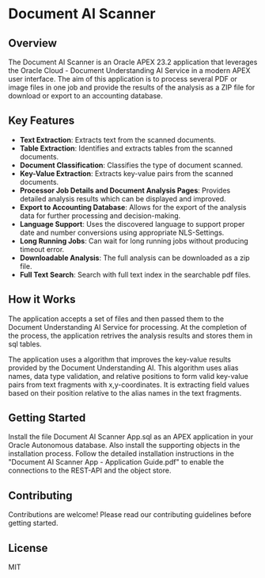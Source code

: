 # Document AI Scanner

## Overview
The Document AI Scanner is an Oracle APEX 23.2 application that leverages the Oracle Cloud - Document Understanding AI Service in a modern APEX user interface. The aim of this application is to process several PDF or image files in one job and provide the results of the analysis as a ZIP file for download or export to an accounting database.

## Key Features
- **Text Extraction**: Extracts text from the scanned documents.
- **Table Extraction**: Identifies and extracts tables from the scanned documents.
- **Document Classification**: Classifies the type of document scanned.
- **Key-Value Extraction**: Extracts key-value pairs from the scanned documents.
- **Processor Job Details and Document Analysis Pages**: Provides detailed analysis results which can be displayed and improved.
- **Export to Accounting Database**: Allows for the export of the analysis data for further processing and decision-making.
- **Language Support**: Uses the discovered language to support proper date and number conversions using appropriate NLS-Settings.
- **Long Running Jobs**: Can wait for long running jobs without producing timeout error.
- **Downloadable Analysis**: The full analysis can be downloaded as a zip file.
- **Full Text Search**: Search with full text index in the searchable pdf files.
  
## How it Works
The application accepts a set of files and then passed them to the Document Understanding AI Service for processing.
At the completion of the process, the application retrives the analysis results and stores them in sql tables.

The application uses a algorithm that improves the key-value results provided by the Document Understanding AI. This algorithm uses alias names, data type validation, and relative positions to form valid key-value pairs from text fragments with x,y-coordinates. It is extracting field values based on their position relative to the alias names in the text fragments.

## Getting Started
Install the file Document AI Scanner App.sql as an APEX application in your Oracle Autonomous database. Also install the supporting objects in the installation process.
Follow the detailed installation instructions in the "Document AI Scanner App - Application Guide.pdf" to enable the connections to the REST-API and the object store. 

## Contributing
Contributions are welcome! Please read our contributing guidelines before getting started.

## License
MIT
